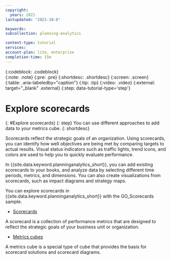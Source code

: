 ```yaml
---
copyright:
  years: 2021
lastupdated: "2021-10-8"

keywords: 
subcollection: planning-analytics

content-type: tutorial
services: 
account-plan: lite, enterprise
completion-time: 15m 
---
```


{:codeblock: .codeblock}  
{:note: .note}
{:pre: .pre}
{:shortdesc: .shortdesc}
{:screen: .screen}  
{:table: .aria-labeledby="caption"}
{:tip: .tip}
{:video: .video}
{:external: target="_blank" .external}
{:step: data-tutorial-type='step'} 

# Explore scorecards
{: #Explore scorecards}
{: step}
You can use different approaches to add data to your metrics cube.
{: shortdesc}

Scorecards reflect the strategic goals of an organization. Using scorecards, you can identify how well objectives are being met by comparing targets to actual results. Visual status indicators such as traffic lights, trend icons, and colors are used to help you to quickly evaluate performance.

In {{site.data.keyword.planninganalytics_short}}, you can add existing scorecards to your books, and analyze data by selecting different time periods, metrics, and dimensions. You can also create visualizations from scorecards, such as impact diagrams and strategy maps.

You can explore scorecards in {{site.data.keyword.planninganalytics_short}} with the GO_Scorecards sample.

- [Scorecards](https://www.ibm.com/docs/en/planning-analytics/2.0.0?topic=es-scorecards)

A scorecard is a collection of performance metrics that are designed to reflect the strategic goals of your business unit or organization.

- [Metrics cubes](https://www.ibm.com/docs/en/planning-analytics/2.0.0?topic=es-metrics-cubes)

A metrics cube is a special type of cube that provides the basis for scorecard solutions and scorecard diagrams.
